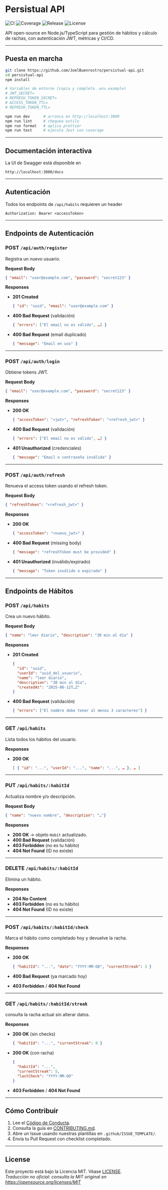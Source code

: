 # Persistual API

![CI](https://github.com/JoelBuenrostro/persistual-api/actions/workflows/ci.yml/badge.svg)
![Coverage](https://img.shields.io/codecov/c/github/JoelBuenrostro/persistual-api)
![Release](https://img.shields.io/github/v/release/JoelBuenrostro/persistual-api)
![License](https://img.shields.io/github/license/JoelBuenrostro/persistual-api)

API open-source en Node.js/TypeScript para gestión de hábitos y cálculo de rachas, con autenticación JWT, métricas y CI/CD.

---

## Puesta en marcha

```bash
git clone https://github.com/JoelBuenrostro/persistual-api.git
cd persistual-api
npm install

# Variables de entorno (copia y completa .env.example)
# JWT_SECRET=
# REFRESH_TOKEN_SECRET=
# ACCESS_TOKEN_TTL=
# REFRESH_TOKEN_TTL=

npm run dev      # arranca en http://localhost:3000
npm run lint     # chequea estilo
npm run format   # aplica prettier
npm run test     # ejecuta Jest con coverage
```

---

## Documentación interactiva

La UI de Swagger está disponible en  
```
http://localhost:3000/docs
```

---

## Autenticación

Todos los endpoints de `/api/habits` requieren un header  
```
Authorization: Bearer <accessToken>
```

---

## Endpoints de Autenticación

### POST `/api/auth/register`

Registra un nuevo usuario.

**Request Body**
```json
{ "email": "user@example.com", "password": "secret123" }
```

**Responses**

- **201 Created**
  ```json
  { "id": "uuid", "email": "user@example.com" }
  ```

- **400 Bad Request** (validación)
  ```json
  { "errors": ["El email no es válido", …] }
  ```

- **400 Bad Request** (email duplicado)
  ```json
  { "message": "Email en uso" }
  ```

---

### POST `/api/auth/login`

Obtiene tokens JWT.

**Request Body**
```json
{ "email": "user@example.com", "password": "secret123" }
```

**Responses**

- **200 OK**
  ```json
  { "accessToken": "<jwt>", "refreshToken": "<refresh_jwt>" }
  ```

- **400 Bad Request** (validación)
  ```json
  { "errors": ["El email no es válido", …] }
  ```

- **401 Unauthorized** (credenciales)
  ```json
  { "message": "Email o contraseña inválida" }
  ```

---

### POST `/api/auth/refresh`

Renueva el access token usando el refresh token.

**Request Body**
```json
{ "refreshToken": "<refresh_jwt>" }
```

**Responses**

- **200 OK**
  ```json
  { "accessToken": "<nuevo_jwt>" }
  ```

- **400 Bad Request** (missing body)
  ```json
  { "message": "refreshToken must be provided" }
  ```

- **401 Unauthorized** (inválido/expirado)
  ```json
  { "message": "Token inválido o expirado" }
  ```

---

## Endpoints de Hábitos

### POST `/api/habits`

Crea un nuevo hábito.

**Request Body**
```json
{ "name": "leer diario", "description": "30 min al día" }
```

**Responses**

- **201 Created**
  ```json
  {
    "id": "uuid",
    "userId": "uuid_del_usuario",
    "name": "leer diario",
    "description": "30 min al día",
    "createdAt": "2025-06-12T…Z"
  }
  ```

- **400 Bad Request** (validación)
  ```json
  { "errors": ["El nombre debe tener al menos 3 caracteres"] }
  ```

---

### GET `/api/habits`

Lista todos los hábitos del usuario.

**Responses**

- **200 OK**
  ```json
  [ { "id": "...", "userId": "...", "name": "...", … }, … ]
  ```

---

### PUT `/api/habits/:habitId`

Actualiza nombre y/o descripción.

**Request Body**
```json
{ "name": "nuevo nombre", "description": "…"}
```

**Responses**

- **200 OK** → objeto `Habit` actualizado.  
- **400 Bad Request** (validación)  
- **403 Forbidden** (no es tu hábito)  
- **404 Not Found** (ID no existe)

---

### DELETE `/api/habits/:habitId`

Elimina un hábito.

**Responses**

- **204 No Content**  
- **403 Forbidden** (no es tu hábito)  
- **404 Not Found** (ID no existe)

---

### POST `/api/habits/:habitId/check`

Marca el hábito como completado hoy y devuelve la racha.

**Responses**

- **200 OK**
  ```json
  { "habitId": "...", "date": "YYYY-MM-DD", "currentStreak": 3 }
  ```

- **400 Bad Request** (ya marcado hoy)  
- **403 Forbidden** / **404 Not Found**  

---

### GET `/api/habits/:habitId/streak`

 consulta la racha actual sin alterar datos.

**Responses**

- **200 OK** (sin checks)
  ```json
  { "habitId": "...", "currentStreak": 0 }
  ```
- **200 OK** (con racha)
  ```json
  {
    "habitId": "...",
    "currentStreak": 5,
    "lastCheck": "YYYY-MM-DD"
  }
  ```

- **403 Forbidden** / **404 Not Found**  

---

## Cómo Contribuir

1. Lee el [Código de Conducta](./CODE_OF_CONDUCT.md).  
2. Consulta la guía en [CONTRIBUTING.md](./CONTRIBUTING.md).  
3. Abre un Issue usando nuestras plantillas en `.github/ISSUE_TEMPLATE/`.  
4. Envía tu Pull Request con checklist completado.

---

## License

Este proyecto está bajo la Licencia MIT. Véase [LICENSE](LICENSE).  
_Traducción no oficial: consulta la MIT original en https://opensource.org/licenses/MIT_
